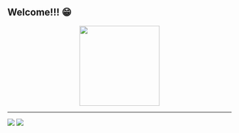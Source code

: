 ## Welcome!!! 😁
<div align="center">
  <a href="https://github.com/adrian-kevem">
  <img height="180em" src="https://github-readme-stats.vercel.app/api/top-langs/?username=adrian-kevem&layout=compact&langs_count=7&theme=midnight-purple"/>
</div>
<div><hr></div>
<div> 
  <a href = "mailto:adrianveven@gmail.com"><img src="https://img.shields.io/badge/-Gmail-%23333?style=for-the-badge&logo=gmail&logoColor=white" target="_blank"></a>
  <a href="https:\\www.linkedin.com/in/adriankgr" target="_blank"><img src="https://img.shields.io/badge/-LinkedIn-%230077B5?style=for-the-badge&logo=linkedin&logoColor=white" target="_blank"></a>
</div>
